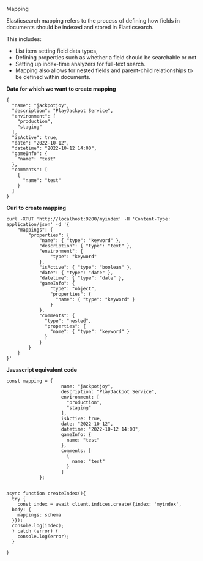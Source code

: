 Mapping

Elasticsearch mapping refers to the process of defining how fields in documents should be indexed and stored in Elasticsearch. 

This includes:
- List item setting field data types, 
- Defining properties such as whether a field should be searchable or not
- Setting up index-time analyzers for full-text search. 
- Mapping also allows for nested fields and parent-child relationships to be defined within documents.



**Data for which we want to create mapping**
```
{
  "name": "jackpotjoy",
  "description": "PlayJackpot Service",
  "environment": [
    "production",
    "staging"
  ],
  "isActive": true,
  "date": "2022-10-12",
  "datetime": "2022-10-12 14:00",
  "gameInfo": {
    "name": "test"
  },
  "comments": [
    {
      "name": "test"
    }
  ]
}
```

**Curl to create mapping**
```
curl -XPUT 'http://localhost:9200/myindex' -H 'Content-Type: application/json' -d '{
    "mappings": {
        "properties": {
            "name": { "type": "keyword" },
            "description": { "type": "text" },
            "environment": {
                "type": "keyword"
            },
            "isActive": { "type": "boolean" },
            "date": { "type": "date" },
            "datetime": { "type": "date" },
            "gameInfo": {
                "type": "object",
                "properties": {
                  "name": { "type": "keyword" }
                }
            },
            "comments": {
              "type": "nested",
              "properties": {
                "name": { "type": "keyword" }
              }
            }
        }
    }
}'
```

**Javascript equivalent code** 

```
const mapping = {
                    name: "jackpotjoy",
                    description: "PlayJackpot Service",
                    environment: [
                      "production",
                      "staging"
                    ],
                    isActive: true,
                    date: "2022-10-12",
                    datetime: "2022-10-12 14:00",
                    gameInfo: {
                      name: "test"
                    },
                    comments: [
                      {
                        name: "test"
                      }
                    ]
            };


async function createIndex(){
  try {
    const index = await client.indices.create({index: 'myindex',
  body: {
    mappings: schema
  }});
  console.log(index);
  } catch (error) {
    console.log(error);
  }
  
}

```

